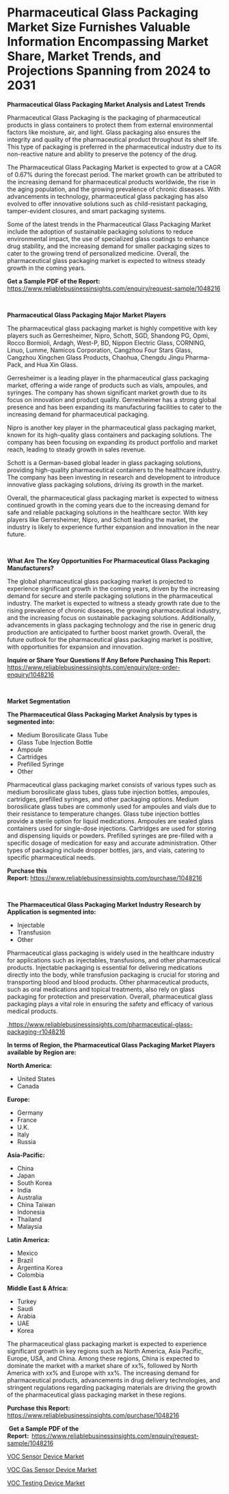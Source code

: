 <p><h1>Pharmaceutical Glass Packaging Market Size Furnishes Valuable Information Encompassing Market Share, Market Trends, and Projections Spanning from 2024 to 2031</h1></p><p><strong>Pharmaceutical Glass Packaging Market Analysis and Latest Trends</strong></p>
<p><p>Pharmaceutical Glass Packaging is the packaging of pharmaceutical products in glass containers to protect them from external environmental factors like moisture, air, and light. Glass packaging also ensures the integrity and quality of the pharmaceutical product throughout its shelf life. This type of packaging is preferred in the pharmaceutical industry due to its non-reactive nature and ability to preserve the potency of the drug.</p><p>The Pharmaceutical Glass Packaging Market is expected to grow at a CAGR of 0.67% during the forecast period. The market growth can be attributed to the increasing demand for pharmaceutical products worldwide, the rise in the aging population, and the growing prevalence of chronic diseases. With advancements in technology, pharmaceutical glass packaging has also evolved to offer innovative solutions such as child-resistant packaging, tamper-evident closures, and smart packaging systems.</p><p>Some of the latest trends in the Pharmaceutical Glass Packaging Market include the adoption of sustainable packaging solutions to reduce environmental impact, the use of specialized glass coatings to enhance drug stability, and the increasing demand for smaller packaging sizes to cater to the growing trend of personalized medicine. Overall, the pharmaceutical glass packaging market is expected to witness steady growth in the coming years.</p></p>
<p><strong>Get a Sample PDF of the Report:&nbsp;</strong> <a href="https://www.reliablebusinessinsights.com/enquiry/request-sample/1048216">https://www.reliablebusinessinsights.com/enquiry/request-sample/1048216</a></p>
<p>&nbsp;</p>
<p><strong>Pharmaceutical Glass Packaging Major Market Players</strong></p>
<p><p>The pharmaceutical glass packaging market is highly competitive with key players such as Gerresheimer, Nipro, Schott, SGD, Shandong PG, Opmi, Rocco Bormioli, Ardagh, West-P, BD, Nippon Electric Glass, CORNING, Linuo, Lumme, Namicos Corporation, Cangzhou Four Stars Glass, Cangzhou Xingchen Glass Products, Chaohua, Chengdu Jingu Pharma-Pack, and Hua Xin Glass.</p><p>Gerresheimer is a leading player in the pharmaceutical glass packaging market, offering a wide range of products such as vials, ampoules, and syringes. The company has shown significant market growth due to its focus on innovation and product quality. Gerresheimer has a strong global presence and has been expanding its manufacturing facilities to cater to the increasing demand for pharmaceutical packaging.</p><p>Nipro is another key player in the pharmaceutical glass packaging market, known for its high-quality glass containers and packaging solutions. The company has been focusing on expanding its product portfolio and market reach, leading to steady growth in sales revenue.</p><p>Schott is a German-based global leader in glass packaging solutions, providing high-quality pharmaceutical containers to the healthcare industry. The company has been investing in research and development to introduce innovative glass packaging solutions, driving its growth in the market.</p><p>Overall, the pharmaceutical glass packaging market is expected to witness continued growth in the coming years due to the increasing demand for safe and reliable packaging solutions in the healthcare sector. With key players like Gerresheimer, Nipro, and Schott leading the market, the industry is likely to experience further expansion and innovation in the near future.</p></p>
<p>&nbsp;</p>
<p><strong>What Are The Key Opportunities For Pharmaceutical Glass Packaging Manufacturers?</strong></p>
<p><p>The global pharmaceutical glass packaging market is projected to experience significant growth in the coming years, driven by the increasing demand for secure and sterile packaging solutions in the pharmaceutical industry. The market is expected to witness a steady growth rate due to the rising prevalence of chronic diseases, the growing pharmaceutical industry, and the increasing focus on sustainable packaging solutions. Additionally, advancements in glass packaging technology and the rise in generic drug production are anticipated to further boost market growth. Overall, the future outlook for the pharmaceutical glass packaging market is positive, with opportunities for expansion and innovation.</p></p>
<p><strong>Inquire or Share Your Questions If Any Before Purchasing This Report:</strong> <a href="https://www.reliablebusinessinsights.com/enquiry/pre-order-enquiry/1048216">https://www.reliablebusinessinsights.com/enquiry/pre-order-enquiry/1048216</a></p>
<p>&nbsp;</p>
<p><strong>Market Segmentation</strong></p>
<p><strong>The Pharmaceutical Glass Packaging Market Analysis by types is segmented into:</strong></p>
<p><ul><li>Medium Borosilicate Glass Tube</li><li>Glass Tube Injection Bottle</li><li>Ampoule</li><li>Cartridges</li><li>Prefilled Syringe</li><li>Other</li></ul></p>
<p><p>Pharmaceutical glass packaging market consists of various types such as medium borosilicate glass tubes, glass tube injection bottles, ampoules, cartridges, prefilled syringes, and other packaging options. Medium borosilicate glass tubes are commonly used for ampoules and vials due to their resistance to temperature changes. Glass tube injection bottles provide a sterile option for liquid medications. Ampoules are sealed glass containers used for single-dose injections. Cartridges are used for storing and dispensing liquids or powders. Prefilled syringes are pre-filled with a specific dosage of medication for easy and accurate administration. Other types of packaging include dropper bottles, jars, and vials, catering to specific pharmaceutical needs.</p></p>
<p><strong>Purchase this Report:&nbsp;</strong><a href="https://www.reliablebusinessinsights.com/purchase/1048216">https://www.reliablebusinessinsights.com/purchase/1048216</a></p>
<p>&nbsp;</p>
<p><strong>The Pharmaceutical Glass Packaging Market Industry Research by Application is segmented into:</strong></p>
<p><ul><li>Injectable</li><li>Transfusion</li><li>Other</li></ul></p>
<p><p>Pharmaceutical glass packaging is widely used in the healthcare industry for applications such as injectables, transfusions, and other pharmaceutical products. Injectable packaging is essential for delivering medications directly into the body, while transfusion packaging is crucial for storing and transporting blood and blood products. Other pharmaceutical products, such as oral medications and topical treatments, also rely on glass packaging for protection and preservation. Overall, pharmaceutical glass packaging plays a vital role in ensuring the safety and efficacy of various medical products.</p></p>
<p><a href="https://www.reliablebusinessinsights.com/pharmaceutical-glass-packaging-r1048216">&nbsp;https://www.reliablebusinessinsights.com/pharmaceutical-glass-packaging-r1048216</a></p>
<p><strong>In terms of Region, the Pharmaceutical Glass Packaging Market Players available by Region are:</strong></p>
<p>
    <p> <strong> North America: </strong>
        <ul>
            <li>United States</li>
            <li>Canada</li>
        </ul>
        </p> 
    <p> <strong> Europe: </strong>
        <ul>
            <li>Germany</li>
            <li>France</li>
            <li>U.K.</li>
            <li>Italy</li>
            <li>Russia</li>
        </ul>
        </p> 
    <p> <strong> Asia-Pacific: </strong>
        <ul>
            <li>China</li>
            <li>Japan</li>
            <li>South Korea</li>
            <li>India</li>
            <li>Australia</li>
            <li>China Taiwan</li>
            <li>Indonesia</li>
            <li>Thailand</li>
            <li>Malaysia</li>
        </ul>
        </p> 
    <p> <strong> Latin America: </strong>
        <ul>
            <li>Mexico</li>
            <li>Brazil</li>
            <li>Argentina Korea</li>
            <li>Colombia</li>
        </ul>
        </p> 
    <p> <strong> Middle East & Africa: </strong>
        <ul>
            <li>Turkey</li>
            <li>Saudi</li>
            <li>Arabia</li>
            <li>UAE</li>
            <li>Korea</li>
        </ul>
    </p>
    </p>
<p><p>The pharmaceutical glass packaging market is expected to experience significant growth in key regions such as North America, Asia Pacific, Europe, USA, and China. Among these regions, China is expected to dominate the market with a market share of xx%, followed by North America with xx% and Europe with xx%. The increasing demand for pharmaceutical products, advancements in drug delivery technologies, and stringent regulations regarding packaging materials are driving the growth of the pharmaceutical glass packaging market in these regions.</p></p>
<p><strong>Purchase this Report: </strong><a href="https://www.reliablebusinessinsights.com/purchase/1048216">https://www.reliablebusinessinsights.com/purchase/1048216</a></p>
<p>&nbsp;<strong>Get a Sample PDF of the Report:&nbsp;&nbsp;</strong><a href="https://www.reliablebusinessinsights.com/enquiry/request-sample/1048216">https://www.reliablebusinessinsights.com/enquiry/request-sample/1048216</a></p>
<p><strong></strong></p>
<p><p><a href="https://github.com/CliffMedina6/Market-Research-Report-List-5/blob/main/voc-sensor-device-market.md">VOC Sensor Device Market</a></p><p><a href="https://github.com/angelajermaine/Market-Research-Report-List-4/blob/main/voc-gas-sensor-device-market.md">VOC Gas Sensor Device Market</a></p><p><a href="https://github.com/provorikovar/Market-Research-Report-List-5/blob/main/voc-testing-device-market.md">VOC Testing Device Market</a></p></p>
